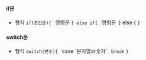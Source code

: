 #### if문
- 형식
`if(조건문){
` 명령문
`} else if{
` 명령문`
`} else {
`}`

#### switch문
- 형식
`switch(변수){
` case '문자열or숫자'
` break`
`}`
